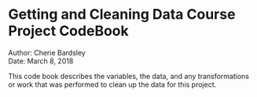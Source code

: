 # Getting and Cleaning Data Course Project CodeBook
Author:  Cherie Bardsley  
Date:  March 8, 2018  


This code book describes the variables, the data, and any transformations or work that was performed to clean up the data for this project. 

